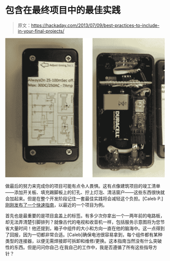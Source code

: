 # 包含在最终项目中的最佳实践

> 原文：<https://hackaday.com/2013/07/09/best-practices-to-include-in-your-final-projects/>

![electronic-best-practices](img/546fabab3b2cd045a2b25b796a9f06ad.png)

做最后的努力来完成你的项目可能有点令人畏惧。这有点像建筑项目的竣工清单——添加开关板、填充踢脚板上的钉孔、拧上灯泡、清洁窗户——这些东西很快就会加起来。但是在整个开发阶段记住一套最佳实践将会减轻这个负担。[Caleb P.] [刚刚发布了一个快速指南](http://cpprojects.blogspot.com/2013/07/small-build-big-execuition.html)，以最近的一个项目为例。

首先也是最重要的是项目盒盖上的标签。有多少次你拿出一个一两年前的电路板，却无法弄清楚引脚排列？就像古代的电视和收音机一样，包括服务示意图将为您节省大量时间！他还提到，箱子中组件的大小和方向一直在他的脑海中。这一点得到了回报，因为一切都非常合适。[Caleb]确保电池很容易拿到，每个组件都有某种类型的连接器，以便无需焊接即可拆卸和维修/更换。这本指南当然没有什么突破性的东西。但是问问你自己:在我自己的工作中，我是否遵循了所有这些指导方针？